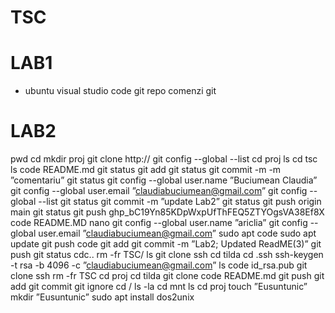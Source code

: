 # TSC
# LAB1
- ubuntu visual studio code git repo comenzi git

# LAB2
pwd
cd
mkdir proj
git clone http://
git config --global --list
cd proj
ls
cd tsc
ls
code README.md
git status
git add
git status
git commit -m -m ”comentariu”
git status
git config --global user.name ”Buciumean Claudia”
git config --global user.email ”claudiabuciumean@gmail.com”
git config --global --list
git status
git commit -m ”update Lab2”
git status
git push origin main
git status
git push
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
code README.MD
nano 
git config --global user.name ”ariclia”
git config --global user.email ”claudiabuciumean@gmail.com”
sudo apt code
sudo apt update
git push
code
git add
git commit -m ”Lab2; Updated ReadME(3)”
git push
git status
cdc..
rm -fr TSC/
ls
git clone ssh 
cd tilda
cd .ssh
ssh-keygen -t rsa -b 4096 -c ”claudiabuciumean@gmail.com”
ls
code id_rsa.pub
git clone ssh
rm -fr TSC
cd proj
cd tilda
git clone 
code README.md
git push
git add 
git commit
git ignore
cd /
ls -la
cd mnt
ls
cd proj
touch ”Eusuntunic”
mkdir ”Eusuntunic”
sudo apt install dos2unix